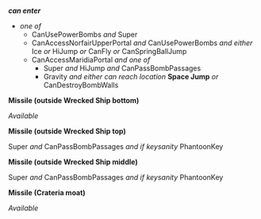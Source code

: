 ﻿***can enter***

- *one of*
  - CanUsePowerBombs *and* Super
  - CanAccessNorfairUpperPortal *and* CanUsePowerBombs *and either* Ice *or* HiJump *or* CanFly *or* CanSpringBallJump
  - CanAccessMaridiaPortal *and one of*
    - Super *and* HiJump *and* CanPassBombPassages
    - Gravity *and either* *can reach location* **Space Jump** *or* CanDestroyBombWalls

**Missile (outside Wrecked Ship bottom)**

*Available*

**Missile (outside Wrecked Ship top)**

Super *and* CanPassBombPassages *and if keysanity* PhantoonKey

**Missile (outside Wrecked Ship middle)**

Super *and* CanPassBombPassages *and if keysanity* PhantoonKey

**Missile (Crateria moat)**

*Available*
